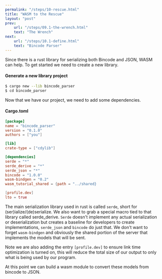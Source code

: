```yaml
---
permalink: "/steps/10-rescue.html"
title: "WASM to the Rescue"
layout: "post"
prev: 
    url: "/steps/09.1-the-wrench.html"
    text: "The Wrench"
next: 
    url: "/steps/10.1-define.html"
    text: "Bincode Parser"
---
```

<div class="explain">
Since there is a rust library for serializing both Bincode and JSON, WASM can help. To get started we need to create a new library.
</div>

#### Generate a new library project
```bash
$ cargo new --lib bincode_parser
$ cd bincode_parser
```

<div class="explain">
Now that we have our project, we need to add some dependencies.
</div>

#### Cargo.toml
```toml
[package]
name = "bincode_parser"
version = "0.1.0"
authors = ["you"]

[lib]
crate-type = ["cdylib"]

[dependencies]
serde = "*"
serde_derive = "*"
serde_json = "*"
bincode = "1.0.0"
wasm-bindgen = "0.2"
wasm_tutorial_shared = {path = "../shared}

[profile.dev]
lto = true
```
<div class="explain">
<p>The main serialization library used in rust is called <code>serde</code>, short for (ser)ialize/(de)serialize. We also want to grab a special macro tied to that library called serde_derive. <code>Serde</code> doesn't implement any actual serialization or deserialization but creates a baseline for developers to create implementations, <code>serde_json</code> and <code>bincode</code> do just that. We don't want to forget <code>wasm-bindgen</code> and obviously the shared portion of the server that implements the models that will be sent.</p>
<p>Note we are also adding the entry <code>[profile.dev]</code> to ensure link time optimization is turned on, this will reduce the total size of our output to only what is being used by our program.</p>
<p>At this point we can build a wasm module to convert these models from bincode to JSON.</p>
</div>
